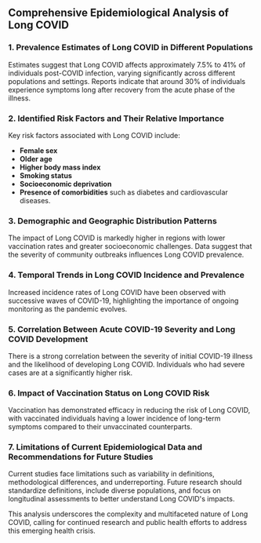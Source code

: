 ## Comprehensive Epidemiological Analysis of Long COVID

### 1. Prevalence Estimates of Long COVID in Different Populations
Estimates suggest that Long COVID affects approximately 7.5% to 41% of individuals post-COVID infection, varying significantly across different populations and settings. Reports indicate that around 30% of individuals experience symptoms long after recovery from the acute phase of the illness.

### 2. Identified Risk Factors and Their Relative Importance
Key risk factors associated with Long COVID include:
- **Female sex**
- **Older age**
- **Higher body mass index**
- **Smoking status**
- **Socioeconomic deprivation**
- **Presence of comorbidities** such as diabetes and cardiovascular diseases.

### 3. Demographic and Geographic Distribution Patterns
The impact of Long COVID is markedly higher in regions with lower vaccination rates and greater socioeconomic challenges. Data suggest that the severity of community outbreaks influences Long COVID prevalence.

### 4. Temporal Trends in Long COVID Incidence and Prevalence
Increased incidence rates of Long COVID have been observed with successive waves of COVID-19, highlighting the importance of ongoing monitoring as the pandemic evolves.

### 5. Correlation Between Acute COVID-19 Severity and Long COVID Development
There is a strong correlation between the severity of initial COVID-19 illness and the likelihood of developing Long COVID. Individuals who had severe cases are at a significantly higher risk.

### 6. Impact of Vaccination Status on Long COVID Risk
Vaccination has demonstrated efficacy in reducing the risk of Long COVID, with vaccinated individuals having a lower incidence of long-term symptoms compared to their unvaccinated counterparts.

### 7. Limitations of Current Epidemiological Data and Recommendations for Future Studies
Current studies face limitations such as variability in definitions, methodological differences, and underreporting. Future research should standardize definitions, include diverse populations, and focus on longitudinal assessments to better understand Long COVID's impacts.

This analysis underscores the complexity and multifaceted nature of Long COVID, calling for continued research and public health efforts to address this emerging health crisis.